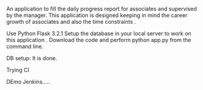 An application to fill the daily progress report for associates and supervised by the manager. This application is designed keeping in mind the career growth of associates and also the time constraints .

Use Python Flask 3.2.1 Setup the database in your local server to work on this application . Download the code and perform python app.py from the command line.

DB setup: It is done.

Trying CI

DEmo Jenkins.....


